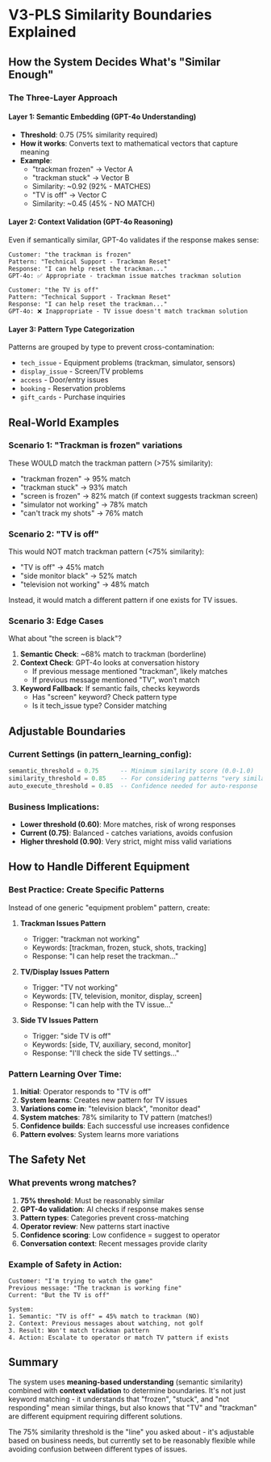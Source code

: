 # V3-PLS Similarity Boundaries Explained

## How the System Decides What's "Similar Enough"

### The Three-Layer Approach

#### Layer 1: Semantic Embedding (GPT-4o Understanding)
- **Threshold**: 0.75 (75% similarity required)
- **How it works**: Converts text to mathematical vectors that capture meaning
- **Example**: 
  - "trackman frozen" → Vector A
  - "trackman stuck" → Vector B 
  - Similarity: ~0.92 (92% - MATCHES)
  - "TV is off" → Vector C
  - Similarity: ~0.45 (45% - NO MATCH)

#### Layer 2: Context Validation (GPT-4o Reasoning)
Even if semantically similar, GPT-4o validates if the response makes sense:
```
Customer: "the trackman is frozen"
Pattern: "Technical Support - Trackman Reset"
Response: "I can help reset the trackman..."
GPT-4o: ✅ Appropriate - trackman issue matches trackman solution

Customer: "the TV is off" 
Pattern: "Technical Support - Trackman Reset"
Response: "I can help reset the trackman..."
GPT-4o: ❌ Inappropriate - TV issue doesn't match trackman solution
```

#### Layer 3: Pattern Type Categorization
Patterns are grouped by type to prevent cross-contamination:
- `tech_issue` - Equipment problems (trackman, simulator, sensors)
- `display_issue` - Screen/TV problems  
- `access` - Door/entry issues
- `booking` - Reservation problems
- `gift_cards` - Purchase inquiries

## Real-World Examples

### Scenario 1: "Trackman is frozen" variations
These WOULD match the trackman pattern (>75% similarity):
- "trackman frozen" → 95% match
- "trackman stuck" → 93% match
- "screen is frozen" → 82% match (if context suggests trackman screen)
- "simulator not working" → 78% match
- "can't track my shots" → 76% match

### Scenario 2: "TV is off" 
This would NOT match trackman pattern (<75% similarity):
- "TV is off" → 45% match
- "side monitor black" → 52% match
- "television not working" → 48% match

Instead, it would match a different pattern if one exists for TV issues.

### Scenario 3: Edge Cases
What about "the screen is black"?
1. **Semantic Check**: ~68% match to trackman (borderline)
2. **Context Check**: GPT-4o looks at conversation history
   - If previous message mentioned "trackman", likely matches
   - If previous message mentioned "TV", won't match
3. **Keyword Fallback**: If semantic fails, checks keywords
   - Has "screen" keyword? Check pattern type
   - Is it tech_issue type? Consider matching

## Adjustable Boundaries

### Current Settings (in pattern_learning_config):
```sql
semantic_threshold = 0.75      -- Minimum similarity score (0.0-1.0)
similarity_threshold = 0.85    -- For considering patterns "very similar"
auto_execute_threshold = 0.85  -- Confidence needed for auto-response
```

### Business Implications:
- **Lower threshold (0.60)**: More matches, risk of wrong responses
- **Current (0.75)**: Balanced - catches variations, avoids confusion
- **Higher threshold (0.90)**: Very strict, might miss valid variations

## How to Handle Different Equipment

### Best Practice: Create Specific Patterns
Instead of one generic "equipment problem" pattern, create:
1. **Trackman Issues Pattern**
   - Trigger: "trackman not working"
   - Keywords: [trackman, frozen, stuck, shots, tracking]
   - Response: "I can help reset the trackman..."

2. **TV/Display Issues Pattern**  
   - Trigger: "TV not working"
   - Keywords: [TV, television, monitor, display, screen]
   - Response: "I can help with the TV issue..."

3. **Side TV Issues Pattern**
   - Trigger: "side TV is off"
   - Keywords: [side, TV, auxiliary, second, monitor]
   - Response: "I'll check the side TV settings..."

### Pattern Learning Over Time:
1. **Initial**: Operator responds to "TV is off"
2. **System learns**: Creates new pattern for TV issues
3. **Variations come in**: "television black", "monitor dead"
4. **System matches**: 78% similarity to TV pattern (matches!)
5. **Confidence builds**: Each successful use increases confidence
6. **Pattern evolves**: System learns more variations

## The Safety Net

### What prevents wrong matches?
1. **75% threshold**: Must be reasonably similar
2. **GPT-4o validation**: AI checks if response makes sense
3. **Pattern types**: Categories prevent cross-matching
4. **Operator review**: New patterns start inactive
5. **Confidence scoring**: Low confidence = suggest to operator
6. **Conversation context**: Recent messages provide clarity

### Example of Safety in Action:
```
Customer: "I'm trying to watch the game"
Previous message: "The trackman is working fine"
Current: "But the TV is off"

System:
1. Semantic: "TV is off" = 45% match to trackman (NO)
2. Context: Previous messages about watching, not golf
3. Result: Won't match trackman pattern
4. Action: Escalate to operator or match TV pattern if exists
```

## Summary
The system uses **meaning-based understanding** (semantic similarity) combined with **context validation** to determine boundaries. It's not just keyword matching - it understands that "frozen", "stuck", and "not responding" mean similar things, but also knows that "TV" and "trackman" are different equipment requiring different solutions.

The 75% similarity threshold is the "line" you asked about - it's adjustable based on business needs, but currently set to be reasonably flexible while avoiding confusion between different types of issues.